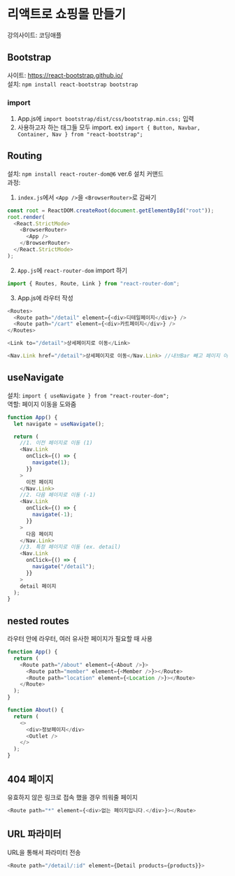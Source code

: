 # 리액트로 쇼핑몰 만들기

강의사이트: 코딩애플

## Bootstrap

사이트: https://react-bootstrap.github.io/ </br>
설치: `npm install react-bootstrap bootstrap` </br>

### import

1. App.js에 `import bootstrap/dist/css/bootstrap.min.css;` 입력
2. 사용하고자 하는 태그들 모두 import.
   ex) `import { Button, Navbar, Container, Nav } from "react-bootstrap";`

## Routing

설치: `npm install react-router-dom@6` ver.6 설치 커맨드 </br>
과정:

1. `index.js`에서 `<App />`을 `<BrowserRouter>`로 감싸기

```javascript
const root = ReactDOM.createRoot(document.getElementById("root"));
root.render(
  <React.StrictMode>
    <BrowserRouter>
      <App />
    </BrowserRouter>
  </React.StrictMode>
);
```

2. `App.js`에 `react-router-dom` import 하기

```javascript
import { Routes, Route, Link } from "react-router-dom";
```

3. App.js에 라우터 작성

```javascript
<Routes>
  <Route path="/detail" element={<div>디테일페이지</div>} />
  <Route path="/cart" element={<div>카트페이지</div>} />
</Routes>

<Link to="/detail">상세페이지로 이동</Link>

<Nav.Link href="/detail">상세페이지로 이동</Nav.Link> //내브Bar 빼고 페이지 이동(SPA X)
```

## useNavigate

설치: `import { useNavigate } from "react-router-dom";` </br>
역할: 페이지 이동을 도와줌

```javascript
function App() {
  let navigate = useNavigate();

  return (
    //1. 이전 페이지로 이동 (1)
    <Nav.Link
      onClick={() => {
        navigate(1);
      }}
    >
      이전 페이지
    </Nav.Link>
    //2. 다음 페이지로 이동 (-1)
    <Nav.Link
      onClick={() => {
        navigate(-1);
      }}
    >
      다음 페이지
    </Nav.Link>
    //3. 특정 페이지로 이동 (ex. detail)
    <Nav.Link
      onClick={() => {
        navigate("/detail");
      }}
    >
    detail 페이지
  );
}
```

## nested routes

라우터 안에 라우터, 여러 유사한 페이지가 필요할 때 사용

```javascript
function App() {
  return (
    <Route path="/about" element={<About />}>
      <Route path="member" element={<Member />}></Route>
      <Route path="location" element={<Location />}></Route>
    </Route>
  );
}

function About() {
  return (
    <>
      <div>정보페이지</div>
      <Outlet />
    </>
  );
}
```

## 404 페이지

유효하지 않은 링크로 접속 했을 경우 띄워줄 페이지

```javascript
<Route path="*" element={<div>없는 페이지입니다.</div>}></Route>
```

## URL 파라미터

URL을 통해서 파라미터 전송

```javascript
<Route path="/detail/:id" element={Detail products={products}}>
```